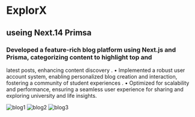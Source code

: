 # ExplorX

## useing Next.14 Primsa
### Developed a feature-rich blog platform using Next.js and Prisma, categorizing content to highlight top and
latest posts, enhancing content discovery .
• Implemented a robust user account system, enabling personalized blog creation and interaction, fostering a
community of student experiences .
• Optimized for scalability and performance, ensuring a seamless user experience for sharing and exploring
university and life insights.


![blog1](https://github.com/Rizu0007/exploreX/assets/87184120/ba6d6d07-c9fe-4d63-ad27-cbb95e29ee05)
![blog2](https://github.com/Rizu0007/exploreX/assets/87184120/b3707477-f54e-4550-8917-69835aabef50)
![blog3](https://github.com/Rizu0007/exploreX/assets/87184120/2008cd97-bae7-4618-8bc4-597b9d8304be)

